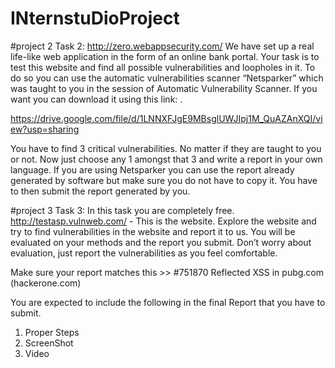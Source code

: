 # INternstuDioProject
#project 2
Task 2: http://zero.webappsecurity.com/
We have set up a real life-like web application in the form of an online bank portal. Your task is to test this website and find all possible vulnerabilities and loopholes in it. To do so you can use the automatic vulnerabilities scanner “Netsparker” which was taught to you in the session of Automatic Vulnerability Scanner. If you want you can download it using this link: .

https://drive.google.com/file/d/1LNNXFJgE9MBsglUWJIpj1M_QuAZAnXQI/view?usp=sharing

You have to find 3 critical vulnerabilities. No matter if they are taught to you or not. Now just choose any 1 amongst that 3 and write a report in your own language. If you are using Netsparker you can use the report already generated by software but make sure you do not have to copy it. You have to then submit the report generated by you. 

#project 3
Task 3:
In this task you are completely free. http://testasp.vulnweb.com/  - This is the website. Explore the website and try to find vulnerabilities in the website and report it to us. You will be evaluated on your methods and the report you submit. Don’t worry about evaluation, just report the vulnerabilities as you feel comfortable.

Make sure your report matches this >> #751870 Reflected XSS in pubg.com (hackerone.com) 

You are expected to include the following in the final Report that you have to submit. 
1) Proper Steps 
2) ScreenShot 
3) Video
